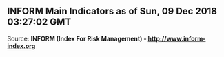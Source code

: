## INFORM Main Indicators as of Sun, 09 Dec 2018 03:27:02 GMT

Source: **INFORM (Index For Risk Management) - http://www.inform-index.org**